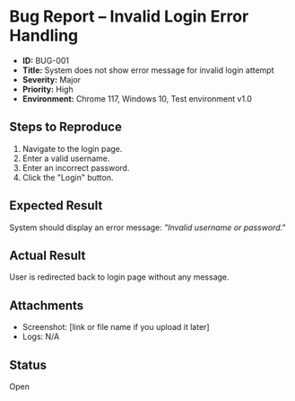 # Bug Report – Invalid Login Error Handling

- **ID:** BUG-001
- **Title:** System does not show error message for invalid login attempt
- **Severity:** Major
- **Priority:** High
- **Environment:** Chrome 117, Windows 10, Test environment v1.0

## Steps to Reproduce
1. Navigate to the login page.
2. Enter a valid username.
3. Enter an incorrect password.
4. Click the "Login" button.

## Expected Result
System should display an error message: *"Invalid username or password."*

## Actual Result
User is redirected back to login page without any message.

## Attachments
- Screenshot: [link or file name if you upload it later]
- Logs: N/A

## Status
Open
